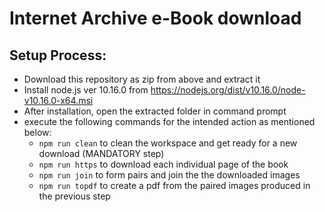 # Internet Archive e-Book download

## Setup Process:
* Download this repository as zip from above and extract it
* Install node.js ver 10.16.0 from https://nodejs.org/dist/v10.16.0/node-v10.16.0-x64.msi
* After installation, open the extracted folder in command prompt
* execute the following commands for the intended action as mentioned below:
    * ``npm run clean`` to clean the workspace and get ready for a new download (MANDATORY step)
    * ``npm run https`` to download each individual page of the book
    * ``npm run join`` to form pairs and join the the downloaded images
    * ``npm run topdf`` to create a pdf from the paired images produced in the previous step

